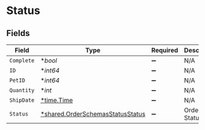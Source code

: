 # Status


## Fields

| Field                                                                                      | Type                                                                                       | Required                                                                                   | Description                                                                                | Example                                                                                    |
| ------------------------------------------------------------------------------------------ | ------------------------------------------------------------------------------------------ | ------------------------------------------------------------------------------------------ | ------------------------------------------------------------------------------------------ | ------------------------------------------------------------------------------------------ |
| `Complete`                                                                                 | **bool*                                                                                    | :heavy_minus_sign:                                                                         | N/A                                                                                        |                                                                                            |
| `ID`                                                                                       | **int64*                                                                                   | :heavy_minus_sign:                                                                         | N/A                                                                                        | 10                                                                                         |
| `PetID`                                                                                    | **int64*                                                                                   | :heavy_minus_sign:                                                                         | N/A                                                                                        | 198772                                                                                     |
| `Quantity`                                                                                 | **int*                                                                                     | :heavy_minus_sign:                                                                         | N/A                                                                                        | 7                                                                                          |
| `ShipDate`                                                                                 | [*time.Time](https://pkg.go.dev/time#Time)                                                 | :heavy_minus_sign:                                                                         | N/A                                                                                        |                                                                                            |
| `Status`                                                                                   | [*shared.OrderSchemasStatusStatus](../../../pkg/models/shared/orderschemasstatusstatus.md) | :heavy_minus_sign:                                                                         | Order Status                                                                               | approved                                                                                   |